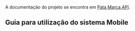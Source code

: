 A documentação do projeto se encontra em [Pata Marca API](https://gitlab.com/senac_pos-tcc_desenvolvimento-web-mobile-2019/projeto_tcc-7/pata-marca-api).

## Guia para utilização do sistema Mobile